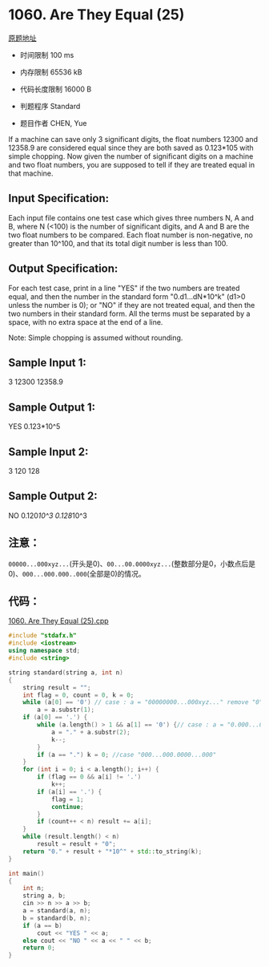 # 1060. Are They Equal (25)
[原题地址](https://www.patest.cn/contests/pat-a-practise/1060)


* 时间限制 100 ms



* 内存限制 65536 kB



* 代码长度限制 16000 B



* 判题程序 Standard 

* 题目作者 CHEN, Yue



If a machine can save only 3 significant digits, the float numbers 12300 and 12358.9 are considered equal since they are both saved as 0.123*105 with simple chopping. Now given the number of significant digits on a machine and two float numbers, you are supposed to tell if they are treated equal in that machine. 

## Input Specification: 

Each input file contains one test case which gives three numbers N, A and B, where N (<100) is the number of significant digits, and A and B are the two float numbers to be compared. Each float number is non-negative, no greater than 10^100, and that its total digit number is less than 100.

## Output Specification: 

For each test case, print in a line "YES" if the two numbers are treated equal, and then the number in the standard form "0.d1...dN*10^k" (d1>0 unless the number is 0); or "NO" if they are not treated equal, and then the two numbers in their standard form. All the terms must be separated by a space, with no extra space at the end of a line.

Note: Simple chopping is assumed without rounding.
## Sample Input 1:  

3 12300 12358.9  

## Sample Output 1:  
YES 0.123*10^5  

## Sample Input 2:  
3 120 128  

## Sample Output 2:  
NO 0.120*10^3 0.128*10^3  


## 注意：

`00000...000xyz...`(开头是0)、`00...00.0000xyz...`(整数部分是0，小数点后是0)、`000...000.000..000`(全部是0)的情况。

## 代码：

[1060. Are They Equal (25).cpp ](https://github.com/jerrykcode/PAT-Practise/blob/master/PAT%20Advanced%20Level%20Practise/1060.%20Are%20They%20Equal%20(25)/1060.%20Are%20They%20Equal%20(25).cpp)

```cpp
#include "stdafx.h"
#include <iostream>
using namespace std;
#include <string>

string standard(string a, int n)
{
	string result = "";
	int flag = 0, count = 0, k = 0;
	while (a[0] == '0') // case : a = "00000000...000xyz..." remove "0"s
		a = a.substr(1);
	if (a[0] == '.') { 
		while (a.length() > 1 && a[1] == '0') {// case : a = "0.000...000xyz..." remove "0"s after the point"."
			a = "." + a.substr(2);
			k--;
		}
		if (a == ".") k = 0; //case "000...000.0000...000"
	}
	for (int i = 0; i < a.length(); i++) {
		if (flag == 0 && a[i] != '.') 
			k++;
		if (a[i] == '.') {
			flag = 1;
			continue;
		}
		if (count++ < n) result += a[i];
	}
	while (result.length() < n)
		result = result + "0";
	return "0." + result + "*10^" + std::to_string(k);
}

int main()
{
	int n;
	string a, b;
	cin >> n >> a >> b;
	a = standard(a, n);
	b = standard(b, n);
	if (a == b) 
		cout << "YES " << a;
	else cout << "NO " << a << " " << b;
    return 0;
}
```

